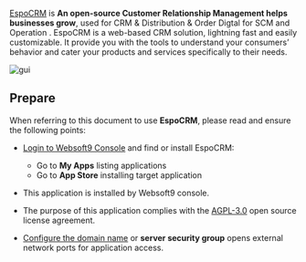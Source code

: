 [EspoCRM](https://www.espocrm.com/) is **An open-source Customer Relationship Management helps businesses grow**, used for CRM & Distribution & Order Digtal for SCM and Operation . EspoCRM is a web-based CRM solution, lightning fast and easily customizable. It provide you with the tools to understand your consumers’ behavior and cater your products and services specifically to their needs.


![gui](http://libs.websoft9.com/Websoft9/DocsPicture/en/espocrm/espocrm-gui-websoft9.jpg)


## Prepare

When referring to this document to use **EspoCRM**, please read and ensure the following points:

- [Login to Websoft9 Console](./login-console) and find or install EspoCRM:
  - Go to **My Apps** listing applications 
  - Go to **App Store** installing target application

- This application is installed by Websoft9 console.


- The purpose of this application complies with the [AGPL-3.0](https://opensource.org/licenses/AGPL-3.0) open source license agreement.


- [Configure the domain name](./domain-set) or **server security group** opens external network ports for application access.